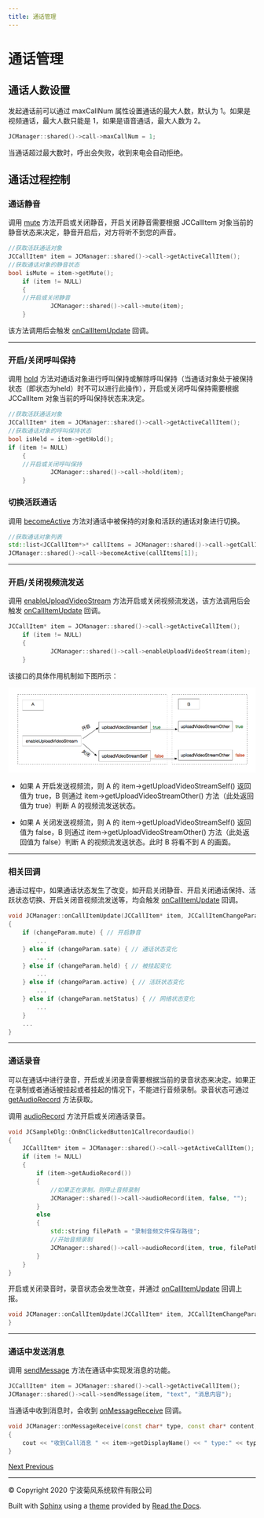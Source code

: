 ```yaml
---
title: 通话管理
---
```

# 通话管理



## 通话人数设置

发起通话前可以通过 maxCallNum 属性设置通话的最大人数，默认为 1。如果是视频通话，最大人数只能是 1，如果是语音通话，最大人数为
2。



```C++ 
JCManager::shared()->call->maxCallNum = 1;
```



当通话超过最大数时，呼出会失败，收到来电会自动拒绝。





## 通话过程控制





### 通话静音

调用
[mute](https://developer.juphoon.com/portal/reference/V2.1/windows/C++/html/class_j_c_call.html#a62d7c7454fae84422579e3a6275af243)
方法开启或关闭静音，开启关闭静音需要根据 JCCallItem 对象当前的静音状态来决定，静音开启后，对方将听不到您的声音。



```C++ 
//获取活跃通话对象
JCCallItem* item = JCManager::shared()->call->getActiveCallItem();
//获取通话对象的静音状态
bool isMute = item->getMute();
    if (item != NULL)
    {
    //开启或关闭静音
            JCManager::shared()->call->mute(item);
    }
```



该方法调用后会触发
[onCallItemUpdate](https://developer.juphoon.com/portal/reference/V2.1/windows/C++/html/class_j_c_call_callback.html#a1ba1c4f09c1f573d9fe2acb5057d6c18)
回调。



-----



### 开启/关闭呼叫保持

调用
[hold](https://developer.juphoon.com/portal/reference/V2.1/windows/C++/html/class_j_c_call.html#aae536642d3d5c785c2ce7d9275f8653a)
方法对通话对象进行呼叫保持或解除呼叫保持（当通话对象处于被保持状态（即状态为held）时不可以进行此操作），开启或关闭呼叫保持需要根据
JCCallItem 对象当前的呼叫保持状态来决定。



```C++ 
//获取活跃通话对象
JCCallItem* item = JCManager::shared()->call->getActiveCallItem();
//获取通话对象的呼叫保持状态
bool isHeld = item->getHold();
if (item != NULL)
    {
    //开启或关闭呼叫保持
            JCManager::shared()->call->hold(item);
    }
```







### 切换活跃通话

调用
[becomeActive](https://developer.juphoon.com/portal/reference/V2.1/windows/C++/html/class_j_c_call.html#ae45d0744f3df39cc2c6dc3bb00bb7354)
方法对通话中被保持的对象和活跃的通话对象进行切换。



```C++ 
//获取通话对象列表
std::list<JCCallItem*>* callItems = JCManager::shared()->call->getCallItems();
JCManager::shared()->call->becomeActive(callItems[1]);
```





-----



### 开启/关闭视频流发送

调用
[enableUploadVideoStream](https://developer.juphoon.com/portal/reference/V2.1/windows/C++/html/class_j_c_call.html#adcd6dd97b6737909ae0348a0e714d754)
方法开启或关闭视频流发送，该方法调用后会触发
[onCallItemUpdate](https://developer.juphoon.com/portal/reference/V2.1/windows/C++/html/class_j_c_call_callback.html#a1ba1c4f09c1f573d9fe2acb5057d6c18)
回调。



```C++ 
JCCallItem* item = JCManager::shared()->call->getActiveCallItem();
    if (item != NULL)
    {
            JCManager::shared()->call->enableUploadVideoStream(item);
    }
```



该接口的具体作用机制如下图所示：

![../../../../\_images/enablevideostream.png](../../../../_images/enablevideostream.png)

  - 如果 A 开启发送视频流，则 A 的 item-\>getUploadVideoStreamSelf() 返回值为 true，B 则通过
    item-\>getUploadVideoStreamOther() 方法（此处返回值为 true）判断 A 的视频流发送状态。

  - 如果 A 关闭发送视频流，则 A 的 item-\>getUploadVideoStreamSelf() 返回值为 false，B
    则通过 item-\>getUploadVideoStreamOther() 方法（此处返回值为 false）判断 A
    的视频流发送状态。此时 B 将看不到 A 的画面。



-----



### 相关回调

通话过程中，如果通话状态发生了改变，如开启关闭静音、开启关闭通话保持、活跃状态切换、开启关闭音视频流发送等，均会触发
[onCallItemUpdate](https://developer.juphoon.com/portal/reference/V2.1/windows/C++/html/class_j_c_call_callback.html#a1ba1c4f09c1f573d9fe2acb5057d6c18)
回调。



```C++ 
void JCManager::onCallItemUpdate(JCCallItem* item, JCCallItemChangeParam changeParam)
{
    if (changeParam.mute) { // 开启静音
        ...
    } else if (changeParam.sate) { // 通话状态变化
        ...
    } else if (changeParam.held) { // 被挂起变化
        ...
    } else if (changeParam.active) { // 活跃状态变化
        ...
    } else if (changeParam.netStatus) { // 网络状态变化
        ...
    }
    ...
}
```





-----



### 通话录音

可以在通话中进行录音，开启或关闭录音需要根据当前的录音状态来决定。如果正在录制或者通话被挂起或者挂起的情况下，不能进行音频录制。录音状态可通过
[getAudioRecord](https://developer.juphoon.com/portal/reference/V2.1/windows/C++/html/class_j_c_call_item.html#ad8b5118a3c06a156e917f59625bcc73d)
方法获取。

调用
[audioRecord](https://developer.juphoon.com/portal/reference/V2.1/windows/C++/html/class_j_c_call.html#a058fb76428f0a77f4bbbb8670eec2868)
方法开启或关闭通话录音。



```C++ 
void JCSampleDlg::OnBnClickedButton1Callrecordaudio()
{
    JCCallItem* item = JCManager::shared()->call->getActiveCallItem();
    if (item != NULL)
    {
        if (item->getAudioRecord())
        {
            //如果正在录制，则停止音频录制
            JCManager::shared()->call->audioRecord(item, false, "");
        }
        else
        {
            std::string filePath = "录制音频文件保存路径";
            //开始音频录制
            JCManager::shared()->call->audioRecord(item, true, filePath);
        }
    }
}
```



开启或关闭录音时，录音状态会发生改变，并通过
[onCallItemUpdate](https://developer.juphoon.com/portal/reference/V2.1/windows/C++/html/class_j_c_call_callback.html#a1ba1c4f09c1f573d9fe2acb5057d6c18)
回调上报。



```C++ 
void JCManager::onCallItemUpdate(JCCallItem* item, JCCallItemChangeParam changeParam) {
}
```





-----



### 通话中发送消息

调用
[sendMessage](https://developer.juphoon.com/portal/reference/V2.1/windows/C++/html/class_j_c_call.html#a94e37abb045b901e1703b7534f4cc379)
方法在通话中实现发消息的功能。



```C++ 
JCCallItem* item = JCManager::shared()->call->getActiveCallItem();
JCManager::shared()->call->sendMessage(item, "text", "消息内容");
```



当通话中收到消息时，会收到
[onMessageReceive](https://developer.juphoon.com/portal/reference/V2.1/windows/C++/html/class_j_c_call_callback.html#afb8281abd54bc8c18b77aadfe234a882)
回调。



```C++ 
void JCManager::onMessageReceive(const char* type, const char* content, JCCallItem* item)
{
    cout << "收到Call消息 " << item->getDisplayName() << " type:" << type << endl;
}
```















[Next
](01_audio_management.html "音频管理")
[
Previous](index.html "进阶功能集成")



-----



© Copyright 2020 宁波菊风系统软件有限公司



Built with [Sphinx](http://sphinx-doc.org/) using a
[theme](https://github.com/rtfd/sphinx_rtd_theme) provided by [Read the
Docs](https://readthedocs.org).








